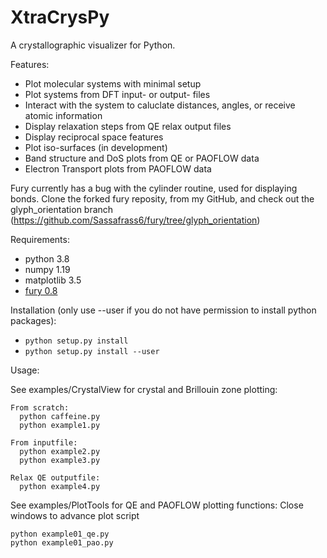 # XtraCrysPy
A crystallographic visualizer for Python.

Features:
- Plot molecular systems with minimal setup
- Plot systems from DFT input- or output- files
- Interact with the system to caluclate distances, angles, or receive atomic information
- Display relaxation steps from QE relax output files
- Display reciprocal space features
- Plot iso-surfaces (in development)
- Band structure and DoS plots from QE or PAOFLOW data
- Electron Transport plots from PAOFLOW data

Fury currently has a bug with the cylinder routine, used for displaying bonds.
Clone the forked fury reposity, from my GitHub, and check out the glyph\_orientation branch
(https://github.com/Sassafrass6/fury/tree/glyph_orientation)

Requirements:
- python 3.8
- numpy 1.19
- matplotlib 3.5
- [fury 0.8](https://github.com/fury-gl/fury)
  
Installation (only use --user if you do not have permission to install python packages):  
- `python setup.py install`  
- `python setup.py install --user`  
  
Usage:

  See examples/CrystalView for crystal and Brillouin zone plotting:

    From scratch:
      python caffeine.py
      python example1.py

    From inputfile:
      python example2.py
      python example3.py

    Relax QE outputfile:
      python example4.py


  See examples/PlotTools for QE and PAOFLOW plotting functions:
    Close windows to advance plot script

    python example01_qe.py
    python example01_pao.py
